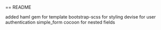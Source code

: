 == README

added haml gem for template
bootstrap-scss for styling
devise for user authentication
simple_form
cocoon for nested fields

